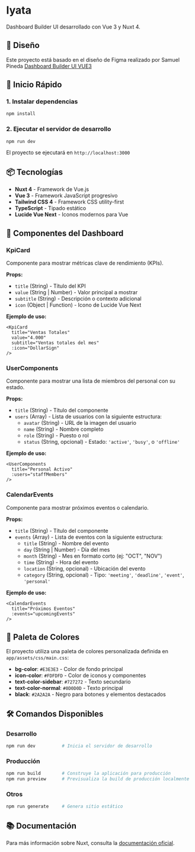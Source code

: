 # Iyata

Dashboard Builder UI desarrollado con Vue 3 y Nuxt 4.

## 🎨 Diseño

Este proyecto está basado en el diseño de Figma realizado por Samuel Pineda
[Dashboard Builder UI VUE3](https://www.figma.com/design/OEgiYkBUB6blhRbvVOGb3j/Dashboard-Builder-UI-VUE3?node-id=0-1&t=eBDN4eQcvFPWgG40-1)

## 🚀 Inicio Rápido

### 1. Instalar dependencias

```bash
npm install
```

### 2. Ejecutar el servidor de desarrollo

```bash
npm run dev
```

El proyecto se ejecutará en `http://localhost:3000`

## 📦 Tecnologías

- **Nuxt 4** - Framework de Vue.js
- **Vue 3** - Framework JavaScript progresivo
- **Tailwind CSS 4** - Framework CSS utility-first
- **TypeScript** - Tipado estático
- **Lucide Vue Next** - Iconos modernos para Vue

## 🧩 Componentes del Dashboard

### KpiCard
Componente para mostrar métricas clave de rendimiento (KPIs).

**Props:**
- `title` (String) - Título del KPI
- `value` (String | Number) - Valor principal a mostrar
- `subtitle` (String) - Descripción o contexto adicional
- `icon` (Object | Function) - Icono de Lucide Vue Next

**Ejemplo de uso:**
```vue
<KpiCard 
  title="Ventas Totales" 
  value="4.000" 
  subtitle="Ventas totales del mes" 
  :icon="DollarSign" 
/>
```

### UserComponents
Componente para mostrar una lista de miembros del personal con su estado.

**Props:**
- `title` (String) - Título del componente
- `users` (Array) - Lista de usuarios con la siguiente estructura:
  - `avatar` (String) - URL de la imagen del usuario
  - `name` (String) - Nombre completo
  - `role` (String) - Puesto o rol
  - `status` (String, opcional) - Estado: `'active'`, `'busy'`, o `'offline'`

**Ejemplo de uso:**
```vue
<UserComponents 
  title="Personal Activo" 
  :users="staffMembers" 
/>
```

### CalendarEvents
Componente para mostrar próximos eventos o calendario.

**Props:**
- `title` (String) - Título del componente
- `events` (Array) - Lista de eventos con la siguiente estructura:
  - `title` (String) - Nombre del evento
  - `day` (String | Number) - Día del mes
  - `month` (String) - Mes en formato corto (ej: "OCT", "NOV")
  - `time` (String) - Hora del evento
  - `location` (String, opcional) - Ubicación del evento
  - `category` (String, opcional) - Tipo: `'meeting'`, `'deadline'`, `'event'`, `'personal'`

**Ejemplo de uso:**
```vue
<CalendarEvents 
  title="Próximos Eventos" 
  :events="upcomingEvents" 
/>
```

## 🎨 Paleta de Colores

El proyecto utiliza una paleta de colores personalizada definida en `app/assets/css/main.css`:

- **bg-color**: `#E3E3E3` - Color de fondo principal
- **icon-color**: `#FDFDFD` - Color de iconos y componentes
- **text-color-sidebar**: `#727272` - Texto secundario
- **text-color-normal**: `#0D0D0D` - Texto principal
- **black**: `#2A2A2A` - Negro para botones y elementos destacados

## 🛠️ Comandos Disponibles

### Desarrollo
```bash
npm run dev          # Inicia el servidor de desarrollo
```

### Producción
```bash
npm run build        # Construye la aplicación para producción
npm run preview      # Previsualiza la build de producción localmente
```

### Otros
```bash
npm run generate     # Genera sitio estático
```

## 📚 Documentación

Para más información sobre Nuxt, consulta la [documentación oficial](https://nuxt.com/docs/getting-started/introduction).
